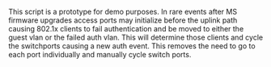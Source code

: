 This script is a prototype for demo purposes. In rare events after MS firmware upgrades access ports may initialize before the uplink path causing
802.1x clients to fail authentication and be moved to either the guest vlan or the failed auth vlan. This will determine those clients and cycle the switchports
causing a new auth event. This removes the need to go to each port individually and manually cycle switch ports.
